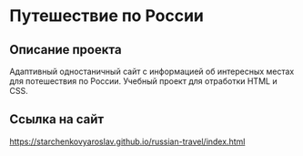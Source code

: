 # Путешествие по России

## Описание проекта

Адаптивный одностаничный сайт с информацией об интересных местах для потешествия по России.
Учебный проект для отработки HTML и CSS.

## Ссылка на сайт

https://starchenkovyaroslav.github.io/russian-travel/index.html
